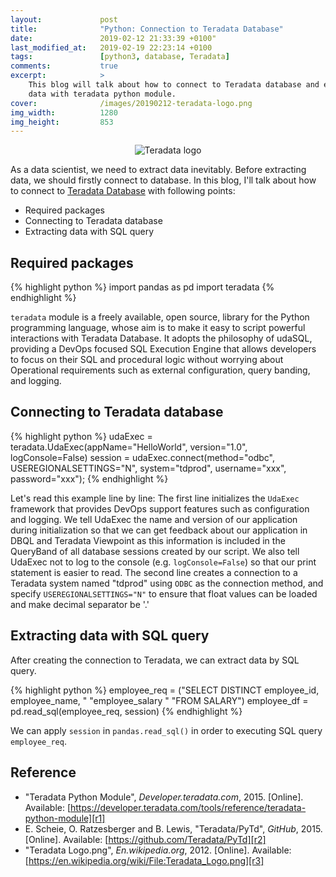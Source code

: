 ```yaml
---
layout:             post
title:              "Python: Connection to Teradata Database"
date:               2019-02-12 21:33:39 +0100"
last_modified_at:   2019-02-19 22:23:14 +0100
tags:               [python3, database, Teradata]
comments:           true
excerpt:            >
    This blog will talk about how to connect to Teradata database and extract
    data with teradata python module.
cover:              /images/20190212-teradata-logo.png
img_width:          1280
img_height:         853
---
```


<p align="center">
  <img alt="Teradata logo"
  src="{{ site.baseurl }}/images/20190212-teradata-logo.png"/>
</p>

As a data scientist, we need to extract data inevitably. Before extracting
data, we should firstly connect to database. In this blog, I'll talk about how
to connect to [Teradata Database][Teradata] with following points:

- Required packages
- Connecting to Teradata database
- Extracting data with SQL query

## Required packages
{% highlight python %}
import pandas as pd
import teradata
{% endhighlight %}

`teradata` module is a freely available, open source, library for the Python
programming language, whose aim is to make it easy to script powerful
interactions with Teradata Database. It adopts the philosophy of udaSQL,
providing a DevOps focused SQL Execution Engine that allows developers to focus
on their SQL and procedural logic without worrying about Operational
requirements such as external configuration, query banding, and logging.

## Connecting to Teradata database
{% highlight python %}
udaExec = teradata.UdaExec(appName="HelloWorld", version="1.0",
                           logConsole=False)
session = udaExec.connect(method="odbc",
                          USEREGIONALSETTINGS="N",
                          system="tdprod",
                          username="xxx",
                          password="xxx");
{% endhighlight %}

Let's read this example line by line: The first line initializes the `UdaExec`
framework that provides DevOps support features such as configuration and
logging. We tell UdaExec the name and version of our application during
initialization so that we can get feedback about our application in DBQL and
Teradata Viewpoint as this information is included in the QueryBand of all
database sessions created by our script.  We also tell UdaExec not to log to
the console (e.g. `logConsole=False`) so that our print statement is easier to
read. The second line creates a connection to a Teradata system named "tdprod"
using `ODBC` as the connection method, and specify `USEREGIONALSETTINGS="N"` to
ensure that float values can be loaded and make decimal separator be '.'

## Extracting data with SQL query
After creating the connection to Teradata, we can extract data by SQL query.

{% highlight python %}
employee_req = ("SELECT DISTINCT employee_id, employee_name, "
                "employee_salary "
                "FROM SALARY")
employee_df = pd.read_sql(employee_req, session)
{% endhighlight %}

We can apply `session` in `pandas.read_sql()` in order to executing SQL query
`employee_req`.

## Reference
- "Teradata Python Module", _Developer.teradata.com_, 2015. [Online]. Available: [https://developer.teradata.com/tools/reference/teradata-python-module][r1]
- E. Scheie, O. Ratzesberger and B. Lewis, "Teradata/PyTd", _GitHub_, 2015. [Online]. Available: [https://github.com/Teradata/PyTd][r2]
- "Teradata Logo.png", _En.wikipedia.org_, 2012. [Online]. Available: [https://en.wikipedia.org/wiki/File:Teradata_Logo.png][r3]

[Teradata]: https://en.wikipedia.org/wiki/Teradata
[r1]: https://developer.teradata.com/tools/reference/teradata-python-module
[r2]: https://github.com/Teradata/PyTd
[r3]: https://en.wikipedia.org/wiki/File:Teradata_Logo.png
